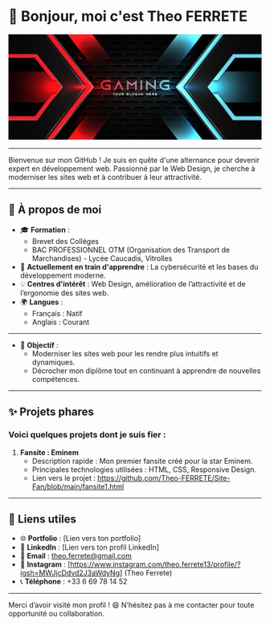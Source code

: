 # 👋 Bonjour, moi c'est Theo FERRETE  

![Bannière](Banniere_G.jpg)

-----

Bienvenue sur mon GitHub ! Je suis en quête d'une alternance pour devenir expert en développement web. Passionné par le Web Design, je cherche à moderniser les sites web et à contribuer à leur attractivité.  

---

## 🚀 À propos de moi  
- 🎓 **Formation** :  
  - Brevet des Collèges  
  - BAC PROFESSIONNEL OTM (Organisation des Transport de Marchandises) - Lycée Caucadis, Vitrolles  
- 🌱 **Actuellement en train d'apprendre** : La cybersécurité et les bases du développement moderne.  
- 💡 **Centres d'intérêt** : Web Design, amélioration de l’attractivité et de l’ergonomie des sites web.  
- 🌍 **Langues** :  
  - Français : Natif  
  - Anglais : Courant  

---

- 🎯 **Objectif** :  
  - Moderniser les sites web pour les rendre plus intuitifs et dynamiques.  
  - Décrocher mon diplôme tout en continuant à apprendre de nouvelles compétences.  

---

## ✨ Projets phares  
### Voici quelques projets dont je suis fier :  

1. **Fansite : Eminem**  
   - Description rapide : Mon premier fansite créé pour la star Eminem.  
   - Principales technologies utilisées : HTML, CSS, Responsive Design.  
   - Lien vers le projet : https://github.com/Theo-FERRETE/Site-Fan/blob/main/fansite1.html

---

## 🔗 Liens utiles  
- 🌐 **Portfolio** : [Lien vers ton portfolio]  
- 💼 **LinkedIn** : [Lien vers ton profil LinkedIn]  
- 📧 **Email** : [theo.ferrete@gmail.com](mailto:theo.ferrete@gmail.com)  
- 📸 **Instagram** : [https://www.instagram.com/theo.ferrete13/profile/?igsh=MWJjcDdvd2J3aWdyNg] (Theo Ferrete)  
- 📞 **Téléphone** : +33 6 69 78 14 52 

---

Merci d’avoir visité mon profil ! 😄 N’hésitez pas à me contacter pour toute opportunité ou collaboration.  
